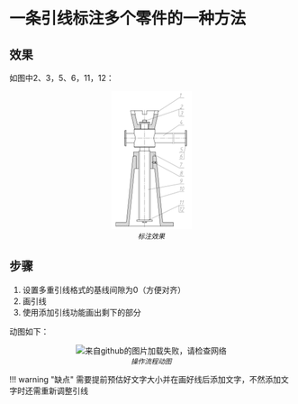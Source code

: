 # 一条引线标注多个零件的一种方法

## 效果

如图中2、3，5、6，11，12：  

<div align=center>  <!--使整体居中-->
    <div style="width: 50%;">			<!--块级封装-->
        <center>	<!--将图片和文字居中-->
        <img src="https://raw.githubusercontent.com/lyy1119/Imgs/main/img/20241001214627.png"
            alt="来自github的图片加载失败，请检查网络"/>
        <br>		<!--换行-->
        <div style="font-size: 12px;font-style:italic;">标注效果</div>	<!--标题-->
        </center>
    </div>
</div>

## 步骤

1. 设置多重引线格式的基线间隙为0（方便对齐）
2. 画引线
3. 使用添加引线功能画出剩下的部分  
  

动图如下：
<div align=center>  <!--使整体居中-->
    <div style="width: 70%;">			<!--块级封装-->
        <center>	<!--将图片和文字居中-->
        <img src="https://raw.githubusercontent.com/lyy1119/Imgs/main/img/Capturer_2024-10-01_213925_197.gif"
            alt="来自github的图片加载失败，请检查网络"/>
        <br>		<!--换行-->
        <div style="font-size: 12px;font-style:italic;">操作流程动图</div>	<!--标题-->
        </center>
    </div>
</div>
  

!!! warning "缺点"
    需要提前预估好文字大小并在画好线后添加文字，不然添加文字时还需重新调整引线